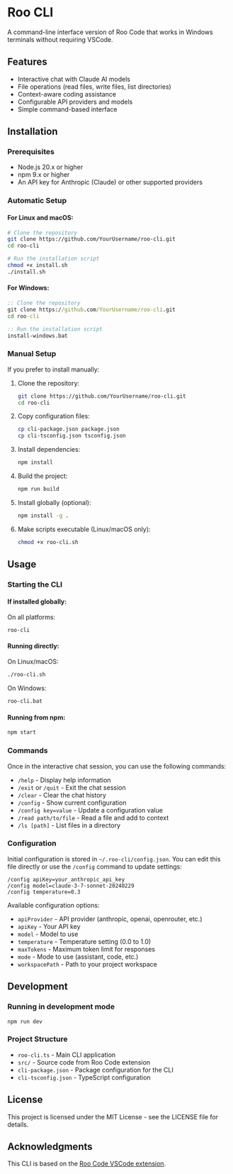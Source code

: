 # Roo CLI

A command-line interface version of Roo Code that works in Windows terminals without requiring VSCode.

## Features

- Interactive chat with Claude AI models
- File operations (read files, write files, list directories)
- Context-aware coding assistance
- Configurable API providers and models
- Simple command-based interface

## Installation

### Prerequisites

- Node.js 20.x or higher
- npm 9.x or higher
- An API key for Anthropic (Claude) or other supported providers

### Automatic Setup

#### For Linux and macOS:
```bash
# Clone the repository
git clone https://github.com/YourUsername/roo-cli.git
cd roo-cli

# Run the installation script
chmod +x install.sh
./install.sh
```

#### For Windows:
```cmd
:: Clone the repository
git clone https://github.com/YourUsername/roo-cli.git
cd roo-cli

:: Run the installation script
install-windows.bat
```

### Manual Setup

If you prefer to install manually:

1. Clone the repository:
   ```bash
   git clone https://github.com/YourUsername/roo-cli.git
   cd roo-cli
   ```

2. Copy configuration files:
   ```bash
   cp cli-package.json package.json
   cp cli-tsconfig.json tsconfig.json
   ```

3. Install dependencies:
   ```bash
   npm install
   ```

4. Build the project:
   ```bash
   npm run build
   ```

5. Install globally (optional):
   ```bash
   npm install -g .
   ```

6. Make scripts executable (Linux/macOS only):
   ```bash
   chmod +x roo-cli.sh
   ```

## Usage

### Starting the CLI

#### If installed globally:

On all platforms:
```
roo-cli
```

#### Running directly:

On Linux/macOS:
```bash
./roo-cli.sh
```

On Windows:
```cmd
roo-cli.bat
```

#### Running from npm:
```bash
npm start
```

### Commands

Once in the interactive chat session, you can use the following commands:

- `/help` - Display help information
- `/exit` or `/quit` - Exit the chat session
- `/clear` - Clear the chat history
- `/config` - Show current configuration
- `/config key=value` - Update a configuration value
- `/read path/to/file` - Read a file and add to context
- `/ls [path]` - List files in a directory

### Configuration

Initial configuration is stored in `~/.roo-cli/config.json`. You can edit this file directly or use the `/config` command to update settings:

```
/config apiKey=your_anthropic_api_key
/config model=claude-3-7-sonnet-20240229
/config temperature=0.3
```

Available configuration options:

- `apiProvider` - API provider (anthropic, openai, openrouter, etc.)
- `apiKey` - Your API key
- `model` - Model to use
- `temperature` - Temperature setting (0.0 to 1.0)
- `maxTokens` - Maximum token limit for responses
- `mode` - Mode to use (assistant, code, etc.)
- `workspacePath` - Path to your project workspace

## Development

### Running in development mode

```
npm run dev
```

### Project Structure

- `roo-cli.ts` - Main CLI application
- `src/` - Source code from Roo Code extension
- `cli-package.json` - Package configuration for the CLI
- `cli-tsconfig.json` - TypeScript configuration

## License

This project is licensed under the MIT License - see the LICENSE file for details.

## Acknowledgments

This CLI is based on the [Roo Code VSCode extension](https://github.com/RooVetGit/Roo-Code).